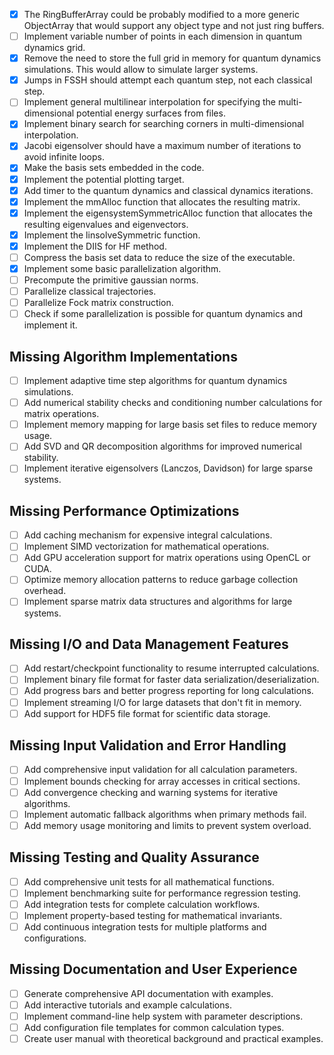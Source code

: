 - [x] The RingBufferArray could be probably modified to a more generic ObjectArray that would support any object type and not just ring buffers.
- [ ] Implement variable number of points in each dimension in quantum dynamics grid.
- [x] Remove the need to store the full grid in memory for quantum dynamics simulations. This would allow to simulate larger systems.
- [x] Jumps in FSSH should attempt each quantum step, not each classical step.
- [ ] Implement general multilinear interpolation for specifying the multi-dimensional potential energy surfaces from files.
- [x] Implement binary search for searching corners in multi-dimensional interpolation.
- [x] Jacobi eigensolver should have a maximum number of iterations to avoid infinite loops.
- [x] Make the basis sets embedded in the code.
- [x] Implement the potential plotting target.
- [x] Add timer to the quantum dynamics and classical dynamics iterations.
- [x] Implement the mmAlloc function that allocates the resulting matrix.
- [x] Implement the eigensystemSymmetricAlloc function that allocates the resulting eigenvalues and eigenvectors.
- [x] Implement the linsolveSymmetric function.
- [x] Implement the DIIS for HF method.
- [ ] Compress the basis set data to reduce the size of the executable.
- [x] Implement some basic parallelization algorithm.
- [ ] Precompute the primitive gaussian norms.
- [ ] Parallelize classical trajectories.
- [ ] Parallelize Fock matrix construction.
- [ ] Check if some parallelization is possible for quantum dynamics and implement it.

## Missing Algorithm Implementations
- [ ] Implement adaptive time step algorithms for quantum dynamics simulations.
- [ ] Add numerical stability checks and conditioning number calculations for matrix operations.
- [ ] Implement memory mapping for large basis set files to reduce memory usage.
- [ ] Add SVD and QR decomposition algorithms for improved numerical stability.
- [ ] Implement iterative eigensolvers (Lanczos, Davidson) for large sparse systems.

## Missing Performance Optimizations  
- [ ] Add caching mechanism for expensive integral calculations.
- [ ] Implement SIMD vectorization for mathematical operations.
- [ ] Add GPU acceleration support for matrix operations using OpenCL or CUDA.
- [ ] Optimize memory allocation patterns to reduce garbage collection overhead.
- [ ] Implement sparse matrix data structures and algorithms for large systems.

## Missing I/O and Data Management Features
- [ ] Add restart/checkpoint functionality to resume interrupted calculations.
- [ ] Implement binary file format for faster data serialization/deserialization.
- [ ] Add progress bars and better progress reporting for long calculations.
- [ ] Implement streaming I/O for large datasets that don't fit in memory.
- [ ] Add support for HDF5 file format for scientific data storage.

## Missing Input Validation and Error Handling
- [ ] Add comprehensive input validation for all calculation parameters.
- [ ] Implement bounds checking for array accesses in critical sections.
- [ ] Add convergence checking and warning systems for iterative algorithms.
- [ ] Implement automatic fallback algorithms when primary methods fail.
- [ ] Add memory usage monitoring and limits to prevent system overload.

## Missing Testing and Quality Assurance
- [ ] Add comprehensive unit tests for all mathematical functions.
- [ ] Implement benchmarking suite for performance regression testing.
- [ ] Add integration tests for complete calculation workflows.
- [ ] Implement property-based testing for mathematical invariants.
- [ ] Add continuous integration tests for multiple platforms and configurations.

## Missing Documentation and User Experience
- [ ] Generate comprehensive API documentation with examples.
- [ ] Add interactive tutorials and example calculations.
- [ ] Implement command-line help system with parameter descriptions.
- [ ] Add configuration file templates for common calculation types.
- [ ] Create user manual with theoretical background and practical examples.
